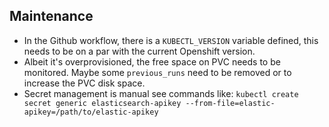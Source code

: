 ## Maintenance
- In the Github workflow, there is a `KUBECTL_VERSION` variable defined, this needs to be on a par with the current Openshift version.
- Albeit it's overprovisioned, the free space on PVC needs to be monitored. Maybe some `previous_runs` need to be removed or to increase the PVC disk space.
- Secret management is manual see commands like:
`kubectl create secret generic elasticsearch-apikey --from-file=elastic-apikey=/path/to/elastic-apikey`